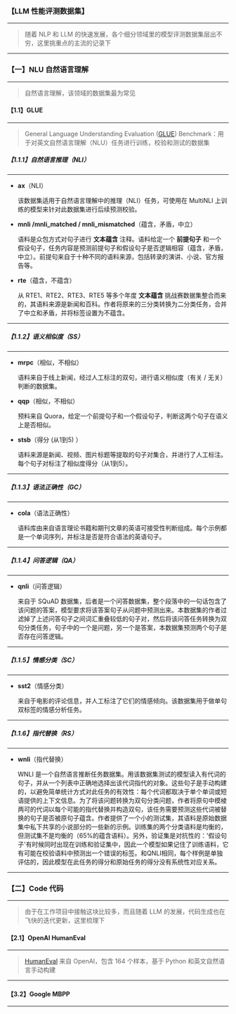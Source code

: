 ### 【LLM 性能评测数据集】

***

> 随着 NLP 和 LLM 的快速发展，各个细分领域里的模型评测数据集层出不穷，这里挑重点的主流的记录下

***





### 【一】NLU 自然语言理解

***

> 自然语言理解，该领域的数据集最为常见



#### 【1.1】GLUE

***

> General Language Understanding Evaluation ([GLUE]()) Benchmark：用于对英文自然语言理解（NLU）任务进行训练，校验和测试的数据集



##### 【1.1.1】自然语言推理（NLI）

***

* **ax**（NLI）

  该数据集适用于自然语言理解中的推理（NLI）任务，可使用在 MultiNLI 上训练的模型来针对此数据集进行后续预测校验。

* **mnli /mnli_matched / mnli_mismatched**（蕴含，矛盾，中立）

  语料是众包方式对句子进行 **文本蕴含** 注释。语料给定一个 **前提句子** 和一个 假设句子，任务内容是预测前提句子和假设句子是否逻辑相容（蕴含，矛盾，中立）。前提句来自于十种不同的语料来源，包括转录的演讲、小说、官方报告等。

* **rte**（蕴含，不蕴含）

  从 RTE1、RTE2、RTE3、RTE5 等多个年度 **文本蕴含** 挑战赛数据集整合而来的，其语料来源是新闻和百科。作者将原来的三分类转换为二分类任务，合并了中立和矛盾，并将标签设置为不蕴含。

***



##### 【1.1.2】语义相似度（SS）

***

* **mrpc**（相似，不相似）

  语料来自于线上新闻，经过人工标注的双句，进行语义相似度（有关 / 无关）判断的数据集。

* **qqp**（相似，不相似）

  预料来自 Quora，给定一个前提句子和一个假设句子，判断这两个句子在语义上是否相似。

* **stsb**（得分 (从1到5) ）

  语料来源是新闻、视频、图片标题等提取的句子对集合，并进行了人工标注。每个句子对标注了相似度得分（从1到5）。

***



##### 【1.1.3】语法正确性（GC）

***

* **cola**（语法正确性）

  语料库由来自语言理论书籍和期刊文章的英语可接受性判断组成。每个示例都是一个单词序列，并标注是否是符合语法的英语句子。

***



##### 【1.1.4】问答逻辑（QA）

***

* **qnli**（问答逻辑）

  来自于 SQuAD 数据集，后者是一个问答数据集，整个段落中的一句话包含了该问题的答案，模型要求将该答案句子从问题中预测出来。本数据集的作者过滤掉了上述问答句子之间词汇重叠较低的句子对，然后将该问答任务转换为双句分类任务，句子中的一个是问题，另一个是答案，本数据集预测两个句子是否存在问答逻辑。

***



##### 【1.1.5】情感分类（SC）

***

* **sst2**（情感分类）

  来自于电影的评论信息，并人工标注了它们的情感倾向。该数据集用于做单句双标签的情感分析任务。

***



##### 【1.1.6】指代替换（RS）

***

* **wnli**（指代替换）

  WNLI 是一个自然语言推断任务数据集。用该数据集测试的模型读入有代词的句子，并从一个列表中正确地选择出该代词指代的对象。这些句子是手动构建的，以避免简单统计方式对此任务的有效性：每个代词都取决于单个单词或短语提供的上下文信息。为了将该问题转换为双句分类问题，作者将原句中模棱两可的代词以每个可能的指代替换并构造双句，该任务需要预测这些代词被替换的句子是否被原句子蕴含。作者提供了一个小的测试集，其语料是原始数据集中私下共享的小说部分的一些新的示例。训练集的两个分类语料是均衡的，但测试集不是均衡的（65%的蕴含语料）。另外，验证集是对抗性的：'假设句子'有时候同时出现在训练和验证集中，因此一个模型如果记住了训练语料，它有可能在校验语料中预测出一个错误的标签。和QNLI相同，每个样例是单独评估的，因此模型在此任务的得分和原始任务的得分没有系统性对应关系。

***





### 【二】Code 代码

***

> 由于在工作项目中接触这块比较多，而且随着 LLM 的发展，代码生成也在飞快的迭代更新，这里梳理下



#### 【2.1】OpenAI HumanEval

***

> [HumanEval](https://huggingface.co/datasets/openai_humaneval) 来自 OpenAI，包含 164 个样本，基于 Python 和英文自然语言手动构建

***



#### 【3.2】Google MBPP

***



